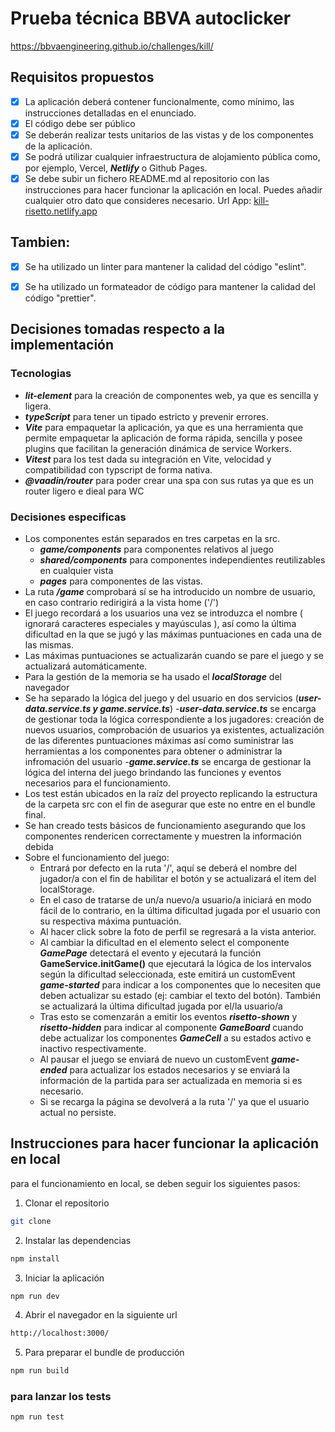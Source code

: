 # Prueba técnica BBVA autoclicker

<a href="https://bbvaengineering.github.io/challenges/kill/" target="_blank">https://bbvaengineering.github.io/challenges/kill/</a>


## Requisitos propuestos
- [x] La aplicación deberá contener funcionalmente, como mínimo, las instrucciones detalladas en el enunciado.
- [x] El código debe ser público
- [x] Se deberán realizar tests unitarios de las vistas y de los componentes de la aplicación.
- [x] Se podrá utilizar cualquier infraestructura de alojamiento pública como, por ejemplo, Vercel, ***Netlify*** o Github Pages.
- [x] Se debe subir un fichero README.md al repositorio con las instrucciones para hacer funcionar la aplicación en local. Puedes añadir cualquier otro dato que consideres necesario.
  Url App: <a href="https://kill-risetto.netlify.app" target="_blank">kill-risetto.netlify.app</a>

## Tambien:
- [x] Se ha utilizado un linter para mantener la calidad del código "eslint".
- [x] Se ha utilizado un formateador de código para mantener la calidad del código "prettier".


## Decisiones tomadas respecto a la implementación
  ### Tecnologias
- ***lit-element*** para la creación de componentes web, ya que es sencilla y ligera.
- ***typeScript*** para tener un tipado estricto y prevenir errores.
- ***Vite*** para empaquetar la aplicación, ya que es una herramienta que permite empaquetar la aplicación de forma rápida, sencilla y posee plugins que facilitan la generación dinámica de service Workers.
- ***Vitest*** para los test dada su integración en Vite, velocidad y compatibilidad con typscript de forma nativa.
- ***@vaadin/router*** para poder crear una spa con sus rutas ya que es un router ligero e dieal para WC

### Decisiones especificas
- Los componentes están separados en tres carpetas en la src.
  - ***game/components*** para componentes relativos al juego
  - ***shared/components*** para componentes independientes reutilizables en cualquier vista
  - ***pages*** para componentes de las vistas.
- La ruta ***/game*** comprobará sí se ha introducido un nombre de usuario, en caso contrario redirigirá a la vista home ('/')
- El juego recordará a los usuarios una vez se introduzca el nombre ( ignorará caracteres especiales y mayúsculas ), así como la última dificultad en la que se jugó y las máximas puntuaciones en cada una de las mismas.
- Las máximas puntuaciones se actualizarán cuando se pare el juego y se actualizará automáticamente.
- Para la gestión de la memoria se ha usado el ***localStorage*** del navegador
- Se ha separado la lógica del juego y del usuario en dos servicios (***user-data.service.ts y game.service.ts***)
    -***user-data.service.ts*** se encarga de gestionar toda la lógica correspondiente a los jugadores: creación de nuevos usuarios, comprobación de usuarios ya existentes, actualización de las diferentes puntuaciones máximas
    así como suministrar las herramientas a los componentes para obtener o administrar la infromación del usuario
    -***game.service.ts*** se encarga de gestionar la lógica del interna del juego brindando las funciones y eventos necesarios para el funcionamiento.
- Los test están ubicados en la raíz del proyecto replicando la estructura de la carpeta src con el fin de asegurar que este no entre en el bundle final.
- Se han creado tests básicos de funcionamiento asegurando que los componentes rendericen correctamente y muestren la información debida
- Sobre el funcionamiento del juego:
    - Entrará por defecto en la ruta '/', aquí se deberá el nombre del jugador/a con el fin de habilitar el botón y se actualizará el item del localStorage.
    - En el caso de tratarse de un/a nuevo/a usuario/a iniciará en modo fácil de lo contrario, en la última dificultad jugada por el usuario con su respectiva máxima puntuación.
    - Al hacer click sobre la foto de perfil se regresará a la vista anterior.
    - Al cambiar la dificultad en el elemento select el componente ***GamePage*** detectará el evento y ejecutará la función **GameService.initGame()** que ejecutará la lógica de los intervalos según la dificultad seleccionada,
      este emitirá un customEvent ***game-started*** para indicar a los componentes que lo necesiten que deben actualizar su estado (ej: cambiar el texto del botón). También se actualizará la última dificultad jugada por el/la usuario/a
    - Tras esto se comenzarán a emitir los eventos ***risetto-shown*** y ***risetto-hidden*** para indicar al componente ***GameBoard*** cuando debe actualizar los componentes ***GameCell*** a su estados activo e inactivo respectivamente.
    - Al pausar el juego se enviará de nuevo un customEvent ***game-ended*** para actualizar los estados necesarios y se enviará la información de la partida para ser actualizada en memoria si es necesario.
    - Si se recarga la página se devolverá a la ruta '/' ya que el usuario actual no persiste.


## Instrucciones para hacer funcionar la aplicación en local
para el funcionamiento en local, se deben seguir los siguientes pasos:
1. Clonar el repositorio
```bash
git clone
```
2. Instalar las dependencias
```bash
npm install
```
3. Iniciar la aplicación
```bash
npm run dev
```
4. Abrir el navegador en la siguiente url
```bash
http://localhost:3000/
```
5. Para preparar el bundle de producción
```bash
npm run build
```

### para lanzar los tests

```bash
npm run test
```
